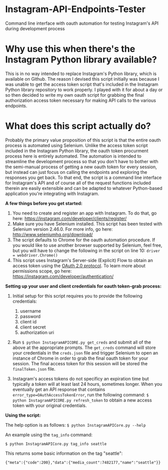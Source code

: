 # Instagram-API-Endpoints-Tester
Command line interface with oauth automation for testing Instagram's API during development process


# Why use this when there's the Instagram Python library available?

This is in no way intended to replace Instagram's Python library, which is available on Github. The reason I devised this script initially was because I was unable to get the access token script that's included in the Instagram Python library repository to work properly. I played with it for about a day or so then decided to write my own oauth script for grabbing the final authorization access token necessary for making API calls to the various endpoints. 

# What does this script actually do? 

Probably the primary value proposition of this script is that the entire oauth process is automated using Selenium. Unlike the access token script included in the Instagram Python library, the oauth token procurment process here is entirely automated. The automation is intended to streamline the development process so that you don't have to bother with the semi-manual process of getting a new oauth token for every session, but instead can just focus on calling the endpoints and exploring the responses you get back. To that end, the script is a command line interface for Instagram's API and of course all of the request functions included therein are easily extensible and can be adapted to whatever Python-based application you're integrating with Instagram.

**A few things before you get started:** 


1. You need to create and register an app with Instagram. To do that, go here: https://instagram.com/developer/clients/register/
2. Make sure you have Selenium installed. This script has been tested with Selenium version 2.46.0. For more info, go here: http://www.seleniumhq.org/download/
3. The script defaults to Chrome for the oauth automation procedure. If you would like to use another browser supported by Selenium, feel free, but you will have to change the following in the script on line 10: `driver = webdriver.Chrome()` 
4. This script uses Instagram's Server-side (Explicit) Flow to obtain an access token using the [OAuth 2.0 protocol](http://tools.ietf.org/html/draft-ietf-oauth-v2-12). To learn more about permissions scope, go here: https://instagram.com/developer/authentication/

**Setting up your user and client credentials for oauth token-grab process:**

1. Initial setup for this script requires you to provide the following credentials: 
    1. username
    2. password
    3. client id
    4. client secret 
    5. authorization uri

2. Run `$ python InstagramAPICORE.py get_creds` and submit all of the above at the appropriate prompts. The `get_creds` command will store your credentials in the `creds.json` file and trigger Selenium to open an instance of Chrome in order to grab the final oauth token for your session. The final access token for this session will be stored the `finalToken.json` file. 
3. Instagram's access tokens do not specificy an expiration time but typically a token will at least last 24 hours, sometimes longer. When you eventually get an API response that contains `error_type=OAuthAccessTokenError`, run the following command: `$ python InstagramAPICORE.py refresh_token` to obtain a new access token with your original credentials.

**Using the script:**

The help option is as follows: 
`$ python InstagramAPICore.py --help`

An example using the `tag_info` command: 

`$ python InstagramAPICore.py tag_info seattle`

This returns some basic information on the tag "seattle": 

`{"meta":{"code":200},"data":{"media_count":7482177,"name":"seattle"}}`
